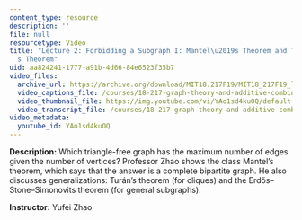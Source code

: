 ```yaml
---
content_type: resource
description: ''
file: null
resourcetype: Video
title: "Lecture 2: Forbidding a Subgraph I: Mantel\u2019s Theorem and Tur\xE1n\u2019\
  s Theorem"
uid: aa824241-1777-a91b-4d66-84e6523f35b7
video_files:
  archive_url: https://archive.org/download/MIT18.217F19/MIT18_217F19_lec02_300k.mp4
  video_captions_file: /courses/18-217-graph-theory-and-additive-combinatorics-fall-2019/da17b08519e655b1b1f06480093ecaa9_YAo1sd4kuOQ.vtt
  video_thumbnail_file: https://img.youtube.com/vi/YAo1sd4kuOQ/default.jpg
  video_transcript_file: /courses/18-217-graph-theory-and-additive-combinatorics-fall-2019/857707837d40fa189a8e04ae8f462932_YAo1sd4kuOQ.pdf
video_metadata:
  youtube_id: YAo1sd4kuOQ
---
```


**Description:** Which triangle-free graph has the maximum number of edges given the number of vertices? Professor Zhao shows the class Mantel’s theorem, which says that the answer is a complete bipartite graph. He also discusses generalizations: Turán’s theorem (for cliques) and the Erdős–Stone–Simonovits theorem (for general subgraphs).

**Instructor:** Yufei Zhao